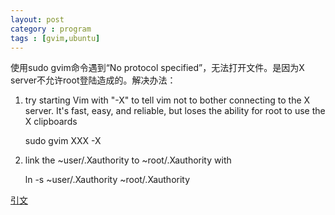 ```yaml
---
layout: post
category : program
tags : [gvim,ubuntu]
---
```

使用sudo gvim命令遇到“No protocol specified”，无法打开文件。是因为X server不允许root登陆造成的。解决办法：
1. try starting Vim with "-X" to tell vim not to bother connecting to the X server.  It's fast, easy, and reliable, but loses the ability for root to use the X clipboards 
	
	sudo gvim XXX -X

2. link the ~user/.Xauthority to ~root/.Xauthority with 

	ln -s ~user/.Xauthority ~root/.Xauthority 

[引文](http://vim.1045645.n5.nabble.com/vim-says-quot-No-protocol-specified-quot-and-I-have-no-idea-what-it-means-td5680529.html)
